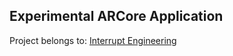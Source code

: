 ## Experimental ARCore Application
Project belongs to: [Interrupt Engineering](https://interruptengineering.com/)
